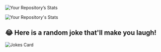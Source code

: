 ![Your Repository’s Stats](https://github-readme-stats.vercel.app/api?username=selvan123&show_icons=true)

![Your Repository's Stats](https://github-readme-stats.vercel.app/api/top-langs/?username=selvan123&theme=blue-green)

 
## 😂 Here is a random joke that'll make you laugh!
![Jokes Card](https://readme-jokes.vercel.app/api)
